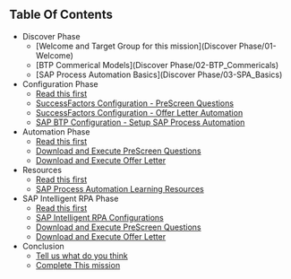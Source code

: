 ## Table Of Contents

<!-- disco-toc-start -->
- Discover Phase 
  - [Welcome and Target Group for this mission](Discover Phase/01-Welcome)
  - [BTP Commerical Models](Discover Phase/02-BTP_Commericals)
  - [SAP Process Automation Basics](Discover Phase/03-SPA_Basics)
- Configuration Phase
  - [Read this first](Configuration/01_Read_first)
  - [SuccessFactors Configuration - PreScreen Questions](Configuration/02_SF_PreScreen_Questions)
  - [SuccessFactors Configuration - Offer Letter Automation](Configuration/03_SF_Offer_Letter)
  - [SAP BTP Configuration - Setup SAP Process Automation](Configuration/04_SPA_Setup)
- Automation Phase
  - [Read this first](Automation/01_Read_first)
  - [Download and Execute PreScreen Questions](Automation/02_download_prescreen_questions)
  - [Download and Execute Offer Letter](Automation/03_download_offer_letter)
- Resources
  - [Read this first](Resources/01_Read_first)
  - [SAP Process Automation Learning Resources](Resources/02_learning)
- SAP Intelligent RPA Phase
  - [Read this first](RPA/01_Read_first)
  - [SAP Intelligent RPA Configurations](RPA/02_rpa_setup)
  - [Download and Execute PreScreen Questions](RPA/03_download_prescreen_questions)
  - [Download and Execute Offer Letter](RPA/04_download_offer_letter)
- Conclusion
  - [Tell  us what do you think](Conclusion/01_feedback)
  - [Complete This mission](Conclusion/02_Complete)
<!-- disco-toc-end -->

